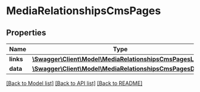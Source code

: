 # MediaRelationshipsCmsPages

## Properties
Name | Type | Description | Notes
------------ | ------------- | ------------- | -------------
**links** | [**\Swagger\Client\Model\MediaRelationshipsCmsPagesLinks**](MediaRelationshipsCmsPagesLinks.md) |  | [optional] 
**data** | [**\Swagger\Client\Model\MediaRelationshipsCmsPagesData[]**](MediaRelationshipsCmsPagesData.md) |  | [optional] 

[[Back to Model list]](../../README.md#documentation-for-models) [[Back to API list]](../../README.md#documentation-for-api-endpoints) [[Back to README]](../../README.md)

